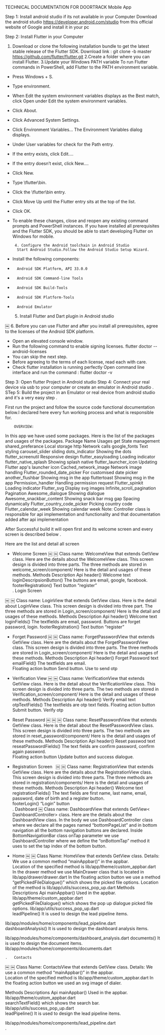 
TECHNICAL DOCUMENTATION FOR
DOORTRACK
Mobile App

Step 1: Install android studio if its not available in your Computer
Download the android studio https://developer.android.com/studio from this official website of Google and install it in your pc 

Step 2: Install Flutter in your Computer
1. Download or clone the following installation bundle to get the latest stable release           of the Flutter SDK.
           Download link :  git clone -b master https://github.com/flutter/flutter.git
2.Create a folder where you can install Flutter.
3.Update your Windows PATH variable
To run Flutter commands in PowerShell, add Flutter to the PATH environment variable.
* Press Windows + S.
* Type environment.
* When Edit the system environment variables displays as the Best match, click Open under Edit the system environment variables.
* Click About.
* Click Advanced System Settings.
* Click Environment Variables… The Environment Variables dialog displays.
* Under User variables for <user> check for the Path entry.
* If the entry exists, click Edit….
* If the entry doesn’t exist, click New….
* Click New.
* Type <install-directory>\flutter\bin.
* Click the <install-directory>\flutter\bin entry.
* Click Move Up until the Flutter entry sits at the top of the list.
* Click OK.
* To enable these changes, close and reopen any existing command prompts and PowerShell instances.
If you have installed all prerequisites and the Flutter SDK, you should be able to start developing Flutter on Windows for mobile.
          
       4. Configure the Android toolchain in Android Studio
        Start Android Studio.Follow the Android Studio Setup Wizard.
* Install the following components:
* 		Android SDK Platform, API 33.0.0
* 		Android SDK Command-line Tools
* 		Android SDK Build-Tools
* 		Android SDK Platform-Tools
* 		Android Emulator

    5. Install Flutter and Dart plugin in Android studio        

￼
6. Before you can use Flutter and after you install all prerequisites, agree to the licenses of the Android SDK platform.
* Open an elevated console window.
* Run the following command to enable signing licenses.
 flutter doctor --android-licenses
* You can skip the next step.
* Before agreeing to the terms of each license, read each with care.
* Check flutter installation is running perfectly
Open command line interface and run the command : flutter doctor -v





Step 3: Open flutter  Project in Android studio 
Step 4: Connect your real device via usb to your computer or create an emulator in Android studio . 
STep 5: Build the project in an Emulator or real device from android studio and it's a very easy step .
      
        

First run the project and follow the source code functional documentation below.I declared here every fun working process and what is responsible for.

        OVERVIEW:
In this app we have used some packages. Here is the list of the packages and usages of the packages.
Package Name	Usages
get	State management
shared_preferance	Local storage
http	Network calls
google_fonts	Text styling
carousel_slider	sliding
dots_indicator	Showing the dots
flutter_screenutil	Responsive design
flutter_easyloading	Loading indicator
flutter_native_splash	Showing splash native
flutter_launcher_icon	Updating Flutter app's launcher icon
Cached_network_image	Network image handling
Flutter_rounded_date_picker	For customised date picker
another_flushbar	Showing msg in the app
fluttertoast	Showing msg in the app
Permission_handler	Handling permission request
Flutter_spinkit	Loading indicator
Flutter_svg	Display svg images
Infinite_scroll_pagination	Pagination
Awesome_dialogue	Showing dialogue
Awesome_snackbar_content	Showing snack bar msg
gap	Spacing dynamically
Flutter_country_code_picker	Picking country code
Flutter_calendar_week	Showing calendar week
Note: Controller class is responsible for api implementation and functionality and that documentation added after api implementation

After Successful build it will open first and its welcome screen and every screen is described below . 

Here are the list and detail all screen
* Welcome Screen
￼
￼
Class name: WelcomeView that extends GetView<WelcomeController> class. 
Here are the details about the WelcomeView class. This screen design is divided into three parts. The three methods are stored in welcome_screen/component/
Here is the detail and usages of these methods.
Methods	Description	Api
header()	Welcome text	
loginDescripsionButton()	The buttons are email, google, facebook.	
footerRegistration()	Text button “register”	
	.	Login Screen

￼
￼
Class name: LoginView that extends GetView<LoginController> class. 
Here is the detail about LoginView class. This screen design is divided into three part. The three methods are stored in Login_screen/component/
Here is the detail and usages of these methods.
Methods	Description	Api
header()	Welcome text	
loginFields()	The textfields are email, password. Buttons are forget password, login.	
footerRegistration()	Text button “register”	
* Forget Password
￼
￼
Class name: ForgetPasswordView that extends GetView<ForgetPasswordController> class. 
Here are the details about the ForgetPasswordView class. This screen design is divided into three parts. The three methods are stored in Login_screen/component/
Here is the detail and usages of these methods.
Methods	Description	Api
header()	Forget Password text	
emailField()	The textfields are email.	
Floating action button	Send button. Use to send otp	
* Verification View
￼
￼
Class name: VerificationView that extends GetView<VerificationController> class. 
Here is the detail about the VerificationView class. This screen design is divided into three parts. The two methods are stored in Verification_screen/component/
Here is the detail and usages of these methods.
Methods	Description	Api
header()	Verify email text	
otpTextFields()	The textfields are otp text fields.	
Floating action button	Submit button. Verify otp	
* Reset Password
￼
￼
￼
Class name: ResetPasswordView that extends GetView<ResetPasswordController> class. 
Here is the detail about the ResetPasswordView class. This screen design is divided into three parts. The two methods are stored in reset_password/component/
Here is the detail and usages of these methods.
Methods	Description	Api
header()	Reset passwod text	
reseatPasswordFields()	The text fields are confirm password, confirm again password.	
Floating action button	Update button and success dialogue.	
* Registration Screen
 
￼
￼
Class name: RegistrationView that extends GetView<RegistrationController> class. 
Here are the details about the RegistrationView class. This screen design is divided into three parts. The three methods are stored in registration/components/
Here is the detail and usages of these methods.
Methods	Description	Api
header()	Welcome text	
registrationFields()	The text fields are first name, last name, email, password, date of birth and a register button.	
footerLogin()	“Login” button	
	.	Dashboard
￼
Class name:  DashboardView that extends GetView< DashboardController> class. 
Here are the details about the  DashboardView class. In the body we use  DashboardController class where we declare all the pages named “bottomPageList” and in bottom navigation all the bottom navigation buttons are declared. Inside BottomNavigationBar class onTap parameter we use DashboardController where we define the “onBottomTap” method it uses to set the tap index of the bottom button.

* Home 
￼
￼
Class Name: 
HomeView that extends  GetView<HomeController> class.
Details: 
We use a common method “mainAppbar()” in the appbar.  
Location of the specified method is lib/app/theme/custom_appbar.dart
In the drawer method we use MainDrawer class that is located in lib/app/drawer/drawer.dart
In the floating action button we use a method “getPickedFileDialogue()” which shows the picked file options.
Location of the method is lib/app/utils/success_pop_up.dart
Methods	Descriptions	Api
mainAppbar()	Used in the appbar.
lib/app/theme/custom_appbar.dart	
getPickedFileDialogue()	which shows the pop up dialogue picked file options. 
lib/app/utils/success_pop_up.dart	
leadPipeline()	It is used to design the lead pipeline items.

lib/app/modules/home/components/lead_pipeline.dart	
dashboardAnalysis()	It is used to design the dashboard analysis items.

lib/app/modules/home/components/dashboard_analysis.dart	
documents()	It is used to design the document items.
lib/app/modules/home/components/documents.dart	
		
	.	Contacts
￼
￼
Class Name: 
ContactsView that extends  GetView<ContactsController> class.
Details: 
We use a common method “mainAppbar()” in the appbar.  
Location of the specified method is lib/app/theme/custom_appbar.dart
In the floating action button we used an svg image of dialer.

Methods	Descriptions	Api
mainAppbar()	Used in the appbar.
lib/app/theme/custom_appbar.dart	
searchTextField()	which shows the search bar. 
lib/app/utils/success_pop_up.dart	
leadPipeline()	It is used to design the lead pipeline items.

lib/app/modules/home/components/lead_pipeline.dart	
	.	

